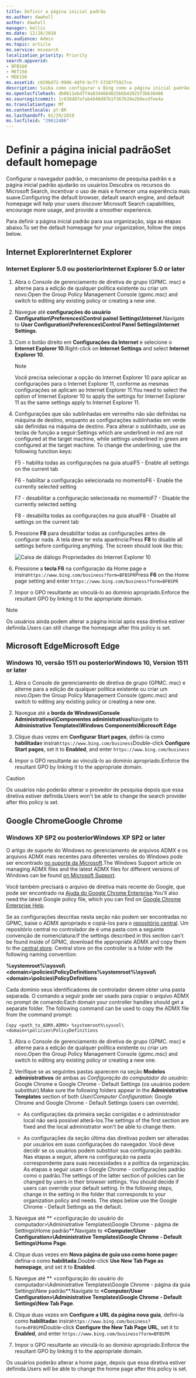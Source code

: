 ```yaml
---
title: Definir a página inicial padrão
ms.author: dawholl
author: dawholl
manager: kellis
ms.date: 12/20/2018
ms.audience: Admin
ms.topic: article
ms.service: mssearch
localization_priority: Priority
search.appverid:
- BFB160
- MET150
- MOE150
ms.assetid: c020bd72-9906-4dfd-bc77-57287f5927ce
description: Saiba como configurar o Bing como a página inicial padrão para sua empresa com o Microsoft Search.
ms.openlocfilehash: db0611ebd7f4a8344664825bbb42025f3bb36486
ms.sourcegitcommit: 1c038d87efab4840d97b1f367b39e2b9ecdfee4a
ms.translationtype: MT
ms.contentlocale: pt-BR
ms.lasthandoff: 01/29/2019
ms.locfileid: "29612486"
---
```

# <a name="set-default-homepage"></a><span data-ttu-id="ff7a6-103">Definir a página inicial padrão</span><span class="sxs-lookup"><span data-stu-id="ff7a6-103">Set default homepage</span></span>

<span data-ttu-id="ff7a6-104">Configurar o navegador padrão, o mecanismo de pesquisa padrão e a página inicial padrão ajudarão os usuários Descubra os recursos do Microsoft Search, incentivar o uso de mais e fornecer uma experiência mais suave.</span><span class="sxs-lookup"><span data-stu-id="ff7a6-104">Configuring the default browser, default search engine, and default homepage will help your users discover Microsoft Search  capabilities, encourage more usage, and provide a smoother experience.</span></span>
  
<span data-ttu-id="ff7a6-105">Para definir a página inicial padrão para sua organização, siga as etapas abaixo.</span><span class="sxs-lookup"><span data-stu-id="ff7a6-105">To set the default homepage for your organization, follow the steps below.</span></span>
  
## <a name="internet-explorer"></a><span data-ttu-id="ff7a6-106">Internet Explorer</span><span class="sxs-lookup"><span data-stu-id="ff7a6-106">Internet Explorer</span></span>

### <a name="internet-explorer-50-or-later"></a><span data-ttu-id="ff7a6-107">Internet Explorer 5.0 ou posterior</span><span class="sxs-lookup"><span data-stu-id="ff7a6-107">Internet Explorer 5.0 or later</span></span>

1. <span data-ttu-id="ff7a6-108">Abra o Console de gerenciamento de diretiva de grupo (GPMC. msc) e alterne para a edição de qualquer política existente ou criar um novo.</span><span class="sxs-lookup"><span data-stu-id="ff7a6-108">Open the Group Policy Management Console (gpmc.msc) and switch to editing any existing policy or creating a new one.</span></span>
    
2. <span data-ttu-id="ff7a6-109">Navegue até **configurações do usuário Configuration\Preferences\Control painel Settings\Internet**.</span><span class="sxs-lookup"><span data-stu-id="ff7a6-109">Navigate to **User Configuration\Preferences\Control Panel Settings\Internet Settings**.</span></span>
    
3. <span data-ttu-id="ff7a6-110">Com o botão direito em **Configurações da Internet** e selecione o **Internet Explorer 10**.</span><span class="sxs-lookup"><span data-stu-id="ff7a6-110">Right-click on **Internet Settings** and select **Internet Explorer 10**.</span></span>
    
    > [!NOTE]
    > <span data-ttu-id="ff7a6-111">Você precisa selecionar a opção do Internet Explorer 10 para aplicar as configurações para o Internet Explorer 11, conforme as mesmas configurações se aplicam ao Internet Explorer 11.</span><span class="sxs-lookup"><span data-stu-id="ff7a6-111">You need to select the option of Internet Explorer 10 to apply the settings for Internet Explorer 11 as the same settings apply to Internet Explorer 11.</span></span> 
  
4. <span data-ttu-id="ff7a6-p101">Configurações que são sublinhadas em vermelho não são definidas na máquina de destino, enquanto as configurações sublinhadas em verde são definidas na máquina de destino. Para alterar o sublinhado, use as teclas de função a seguir:</span><span class="sxs-lookup"><span data-stu-id="ff7a6-p101">Settings which are underlined in red are not configured at the target machine, while settings underlined in green are configured at the target machine. To change the underlining, use the following function keys:</span></span>
    
    <span data-ttu-id="ff7a6-114">F5 - habilita todas as configurações na guia atual</span><span class="sxs-lookup"><span data-stu-id="ff7a6-114">F5 - Enable all settings on the current tab</span></span>
    
    <span data-ttu-id="ff7a6-115">F6 - habilitar a configuração selecionada no momento</span><span class="sxs-lookup"><span data-stu-id="ff7a6-115">F6 - Enable the currently selected setting</span></span>
    
    <span data-ttu-id="ff7a6-116">F7 - desabilitar a configuração selecionada no momento</span><span class="sxs-lookup"><span data-stu-id="ff7a6-116">F7 - Disable the currently selected setting</span></span>
    
    <span data-ttu-id="ff7a6-117">F8 - desabilita todas as configurações na guia atual</span><span class="sxs-lookup"><span data-stu-id="ff7a6-117">F8 - Disable all settings on the current tab</span></span>
    
5. <span data-ttu-id="ff7a6-p102">Pressione **F8** para desabilitar todas as configurações antes de configurar nada. A tela deve ter esta aparência:</span><span class="sxs-lookup"><span data-stu-id="ff7a6-p102">Press **F8** to disable all settings before configuring anything. The screen should look like this:</span></span> 
    
    ![Caixa de diálogo Propriedades do Internet Explorer 10](media/2fd55755-5007-4e33-a795-c42ce2fcef4a.jpg)
  
6. <span data-ttu-id="ff7a6-121">Pressione a **tecla F6** na configuração da Home page e insira`https://www.bing.com/business?form=BFBSPR`</span><span class="sxs-lookup"><span data-stu-id="ff7a6-121">Press **F6** on the Home page setting and enter `https://www.bing.com/business?form=BFBSPR`</span></span>
    
7. <span data-ttu-id="ff7a6-122">Impor o GPO resultante ao vinculá-lo ao domínio apropriado.</span><span class="sxs-lookup"><span data-stu-id="ff7a6-122">Enforce the resultant GPO by linking it to the appropriate domain.</span></span>
    
> [!NOTE]
> <span data-ttu-id="ff7a6-123">Os usuários ainda podem alterar a página inicial após essa diretiva estiver definida.</span><span class="sxs-lookup"><span data-stu-id="ff7a6-123">Users can still change the homepage after this policy is set.</span></span> 
  
## <a name="microsoft-edge"></a><span data-ttu-id="ff7a6-124">Microsoft Edge</span><span class="sxs-lookup"><span data-stu-id="ff7a6-124">Microsoft Edge</span></span>

### <a name="windows-10-version-1511-or-later"></a><span data-ttu-id="ff7a6-125">Windows 10, versão 1511 ou posterior</span><span class="sxs-lookup"><span data-stu-id="ff7a6-125">Windows 10, Version 1511 or later</span></span>

1. <span data-ttu-id="ff7a6-126">Abra o Console de gerenciamento de diretiva de grupo (GPMC. msc) e alterne para a edição de qualquer política existente ou criar um novo.</span><span class="sxs-lookup"><span data-stu-id="ff7a6-126">Open the Group Policy Management Console (gpmc.msc) and switch to editing any existing policy or creating a new one.</span></span>
    
2. <span data-ttu-id="ff7a6-127">Navegue até a **borda de Windows\Console Administrativos\Componentes administrativas**</span><span class="sxs-lookup"><span data-stu-id="ff7a6-127">Navigate to **Administrative Templates\Windows Components\Microsoft Edge**</span></span>
    
1. <span data-ttu-id="ff7a6-128">Clique duas vezes em **Configurar Start pages**, defini-la como **habilitada**e insira`https://www.bing.com/business`</span><span class="sxs-lookup"><span data-stu-id="ff7a6-128">Double-click **Configure Start pages**, set it to **Enabled**, and enter `https://www.bing.com/business`</span></span>
    
3. <span data-ttu-id="ff7a6-129">Impor o GPO resultante ao vinculá-lo ao domínio apropriado.</span><span class="sxs-lookup"><span data-stu-id="ff7a6-129">Enforce the resultant GPO by linking it to the appropriate domain.</span></span>
    
> [!CAUTION]
> <span data-ttu-id="ff7a6-130">Os usuários não poderão alterar o provedor de pesquisa depois que essa diretiva estiver definida.</span><span class="sxs-lookup"><span data-stu-id="ff7a6-130">Users won't be able to change the search provider after this policy is set.</span></span> 
  
## <a name="google-chrome"></a><span data-ttu-id="ff7a6-131">Google Chrome</span><span class="sxs-lookup"><span data-stu-id="ff7a6-131">Google Chrome</span></span>

### <a name="windows-xp-sp2-or-later"></a><span data-ttu-id="ff7a6-132">Windows XP SP2 ou posterior</span><span class="sxs-lookup"><span data-stu-id="ff7a6-132">Windows XP SP2 or later</span></span>

<span data-ttu-id="ff7a6-133">O artigo de suporte do Windows no gerenciamento de arquivos ADMX e os arquivos ADMX mais recentes para diferentes versões do Windows pode ser encontrado [no suporte da Microsoft](https://support.microsoft.com/en-us/help/3087759/how-to-create-and-manage-the-central-store-for-group-policy-administra).</span><span class="sxs-lookup"><span data-stu-id="ff7a6-133">The Windows Support article on managing ADMX files and the latest ADMX files for different versions of Windows can be found [on Microsoft Support](https://support.microsoft.com/en-us/help/3087759/how-to-create-and-manage-the-central-store-for-group-policy-administra).</span></span>

<span data-ttu-id="ff7a6-134">Você também precisará o arquivo de diretiva mais recente do Google, que pode ser encontrado na [Ajuda do Google Chrome Enterprise](https://support.google.com/chrome/a/answer/187202).</span><span class="sxs-lookup"><span data-stu-id="ff7a6-134">You'll also need the latest Google policy file, which you can find on [Google Chrome Enterprise Help](https://support.google.com/chrome/a/answer/187202).</span></span>
  
<span data-ttu-id="ff7a6-p103">Se as configurações descritas nesta seção não podem ser encontradas no GPMC, baixe o ADMX apropriado e copiá-los para o [repositório central](https://docs.microsoft.com/en-us/previous-versions/windows/it-pro/windows-vista/cc748955%28v%3dws.10%29). Um repositório central no controlador de é uma pasta com a seguinte convenção de nomenclatura:</span><span class="sxs-lookup"><span data-stu-id="ff7a6-p103">If the settings described in this section can't be found inside of GPMC, download the appropriate ADMX and copy them to the [central store](https://docs.microsoft.com/en-us/previous-versions/windows/it-pro/windows-vista/cc748955%28v%3dws.10%29). Central store on the controller is a folder with the following naming convention:</span></span>
  
 <span data-ttu-id="ff7a6-137">**%systemroot%\sysvol\\<domain\>\policies\PolicyDefinitions**</span><span class="sxs-lookup"><span data-stu-id="ff7a6-137">**%systemroot%\sysvol\\<domain\>\policies\PolicyDefinitions**</span></span>
  
<span data-ttu-id="ff7a6-p104">Cada domínio seus identificadores de controlador devem obter uma pasta separada. O comando a seguir pode ser usado para copiar o arquivo ADMX no prompt de comando:</span><span class="sxs-lookup"><span data-stu-id="ff7a6-p104">Each domain your controller handles should get a separate folder. The following command can be used to copy the ADMX file from the command prompt:</span></span>
  
 `Copy <path_to_ADMX.ADMX> %systemroot%\sysvol\<domain>\policies\PolicyDefinitions`
  
1. <span data-ttu-id="ff7a6-140">Abra o Console de gerenciamento de diretiva de grupo (GPMC. msc) e alterne para a edição de qualquer política existente ou criar um novo.</span><span class="sxs-lookup"><span data-stu-id="ff7a6-140">Open the Group Policy Management Console (gpmc.msc) and switch to editing any existing policy or creating a new one.</span></span>
    
2. <span data-ttu-id="ff7a6-141">Verifique se as seguintes pastas aparecem na seção **Modelos administrativos** de ambas as *Configuração do computador do usuário*: Google Chrome e Google Chrome - Default Settings (os usuários podem substituir).</span><span class="sxs-lookup"><span data-stu-id="ff7a6-141">Make sure the following folders appear in the **Administrative Templates** section of both *User/Computer Configuration*: Google Chrome and Google Chrome - Default Settings (users can override).</span></span>
    
   - <span data-ttu-id="ff7a6-142">As configurações da primeira seção corrigidas e o administrador local não será possível alterá-los.</span><span class="sxs-lookup"><span data-stu-id="ff7a6-142">The settings of the first section are fixed and the local administrator won't be able to change them.</span></span>
    
   - <span data-ttu-id="ff7a6-p105">As configurações da seção última das diretivas podem ser alteradas por usuários em suas configurações do navegador. Você deve decidir se os usuários podem substituir sua configuração padrão. Nas etapas a seguir, altere na configuração na pasta correspondente para suas necessidades e a política da organização. As etapas a seguir usam o Google Chrome - configurações padrão como o padrão.</span><span class="sxs-lookup"><span data-stu-id="ff7a6-p105">The settings of the latter section of policies can be changed by users in their browser settings. You should decide if users can override your default setting. In the following steps, change in the setting in the folder that corresponds to your organization policy and needs. The steps below use the Google Chrome - Default Settings as the default.</span></span>
    
3. <span data-ttu-id="ff7a6-147">Navegue até \*\* &lt;configuração do usuário do computador&gt;\Administrative Templates\Google Chrome - página de Settings\Home padrão\*\*.</span><span class="sxs-lookup"><span data-stu-id="ff7a6-147">Navigate to **&lt;Computer/User Configuration&gt;\Administrative Templates\Google Chrome - Default Settings\Home Page**.</span></span>
    
4. <span data-ttu-id="ff7a6-148">Clique duas vezes em **Nova página de guia uso como home page**e defina-o como **habilitada**.</span><span class="sxs-lookup"><span data-stu-id="ff7a6-148">Double-click **Use New Tab Page as homepage**, and set it to **Enabled**.</span></span>
    
5. <span data-ttu-id="ff7a6-149">Navegue até \*\* &lt;configuração do usuário do computador&gt;\Administrative Templates\Google Chrome - página da guia Settings\New padrão\*\*.</span><span class="sxs-lookup"><span data-stu-id="ff7a6-149">Navigate to **&lt;Computer/User Configuration&gt;\Administrative Templates\Google Chrome - Default Settings\New Tab Page**.</span></span>
    
6. <span data-ttu-id="ff7a6-150">Clique duas vezes em **Configure a URL da página nova guia**, defini-la como **habilitada**e insira`https://www.bing.com/business?form=BFBSPR`</span><span class="sxs-lookup"><span data-stu-id="ff7a6-150">Double-click **Configure the New Tab Page URL**, set it to **Enabled**, and enter `https://www.bing.com/business?form=BFBSPR`</span></span>
    
7. <span data-ttu-id="ff7a6-151">Impor o GPO resultante ao vinculá-lo ao domínio apropriado.</span><span class="sxs-lookup"><span data-stu-id="ff7a6-151">Enforce the resultant GPO by linking it to the appropriate domain.</span></span>
    
<span data-ttu-id="ff7a6-152">Os usuários poderão alterar a home page, depois que essa diretiva estiver definida.</span><span class="sxs-lookup"><span data-stu-id="ff7a6-152">Users will be able to change the home page after this policy is set.</span></span>